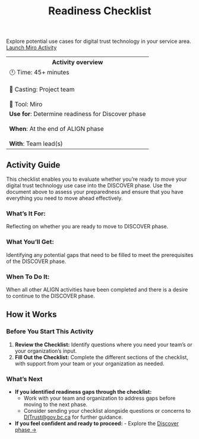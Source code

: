 ﻿---
title: Readiness Checklist
sidebar_position: 4
---

Explore potential use cases for digital trust technology in your service area.
[Launch Miro Activity](/img/deliverymanual/Readiness_Checklist.docx)

<table>
	<tr>
    <th>Activity overview</th>
  </tr>
	<tr>
		<td>
            		🕛 Time: 45+ minutes <br></br>
			🙌 Casting: Project team <br></br>
			🔨 Tool: Miro
		</td>
	</tr>
	<tr> 
		<td>
				<b>Use for</b>: Determine readiness for Discover phase <br></br>
				<b>When</b>: At the end of ALIGN phase <br></br>
				<b>With</b>: Team lead(s)
		</td>
	</tr>

</table>

<!-- ![A screenshot of the Readiness Checklist document](/img/deliverymanual/align_readiness_checklist "A screenshot of the Readiness Checklist document") -->

## Activity Guide
This checklist enables you to evaluate whether you’re ready to move your digital trust technology use case into the DISCOVER phase. Use the document above to assess your preparedness and ensure that you have everything you need to move ahead effectively.

### What’s It For:
Reflecting on whether you are ready to move to DISCOVER phase.

### What You’ll Get:
Identifying any potential gaps that need to be filled to meet the prerequisites of the DISCOVER phase.

### When To Do It:
When all other ALIGN activities have been completed and there is a desire to continue to the DISCOVER phase.

## How it Works

### Before You Start This Activity

1. **Review the Checklist:** 
Identify questions where you need your team’s or your organization’s input.
2. **Fill Out the Checklist:** 
Complete the different sections of the checklist, with support from your team or your organization as needed.
    
### What’s Next
-   **If you identified readiness gaps through the checklist:**
    -   Work with your team and organization to address gaps before moving to the next phase.
    -   Consider sending your checklist alongside questions or concerns to [DITrust@gov.bc.ca](mailto:DITrust@gov.bc.ca "mailto:DITrust@gov.bc.ca") for further guidance.
-   **If you feel confident and ready to proceed:**
        -   Explore the [Discover phase →](https://bcgov.github.io/digital-trust-toolkit/docs/delivery-manual/discover/)
